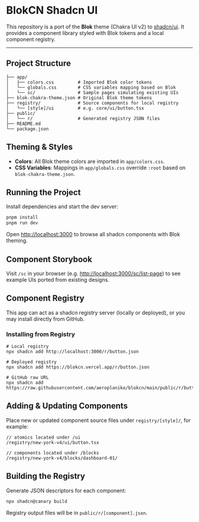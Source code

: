 # BlokCN Shadcn UI

This repository is a port of the **Blok** theme (Chakra UI v2) to [shadcn/ui](https://ui.shadcn.com). It provides a component library styled with Blok tokens and a local component registry.

---

## Project Structure

```text
├── app/
│   ├── colors.css         # Imported Blok color tokens
│   └── globals.css        # CSS variables mapping based on Blok 
│   └── sc/                # Sample pages simulating existing UIs
├── blok-chakra-theme.json # Original Blok theme tokens
├── registry/              # Source components for local registry
│   └── [style]/ui         # e.g. core/ui/button.tsx
├── public/
│   └── r/                 # Generated registry JSON files
├── README.md
└── package.json
```

## Theming & Styles

- **Colors**: All Blok theme colors are imported in `app/colors.css`.
- **CSS Variables**: Mappings in `app/globals.css` override `:root` based on `blok-chakra-theme.json`.

## Running the Project

Install dependencies and start the dev server:

```bash
pnpm install
pnpm run dev
```

Open [http://localhost:3000](http://localhost:3000) to browse all shadcn components with Blok theming.

## Component Storybook

Visit `/sc` in your browser (e.g. [http://localhost:3000/sc/list-page](http://localhost:3000/sc/list-page)) to see example UIs ported from existing designs.

## Component Registry

This app can act as a shadcn registry server (locally or deployed), or you may install directly from GitHub.

### Installing from Registry

```text
# Local registry
npx shadcn add http://localhost:3000/r/button.json

# Deployed registry
npx shadcn add https://blokcn.vercel.app/r/button.json

# GitHub raw URL
npx shadcn add https://raw.githubusercontent.com/aeroplaniko/blokcn/main/public/r/button.json
```

## Adding & Updating Components

Place new or updated component source files under `registry/[style]/`, for example:

```text
// atomics located under /ui
/registry/new-york-v4/ui/button.tsx

// components located under /blocks
/registry/new-york-v4/blocks/dashboard-01/
```

## Building the Registry

Generate JSON descriptors for each component:

```bash
npx shadcn@canary build
```

Registry output files will be in `public/r/[component].json`.

 